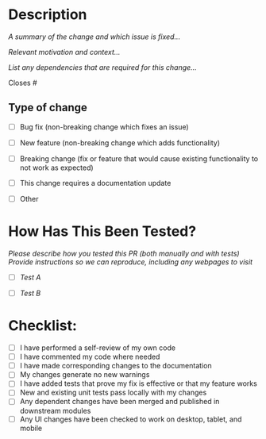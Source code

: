 # Description

*A summary of the change and which issue is fixed...*


*Relevant motivation and context...*


*List any dependencies that are required for this change...*


Closes #



## Type of change

- [ ] Bug fix (non-breaking change which fixes an issue)
- [ ] New feature (non-breaking change which adds functionality)
- [ ] Breaking change (fix or feature that would cause existing functionality to not work as expected)
- [ ] This change requires a documentation update
- [ ] Other


# How Has This Been Tested?

*Please describe how you tested this PR (both manually and with tests)
Provide instructions so we can reproduce, including any webpages to visit*

- [ ] *Test A*
- [ ] *Test B*


# Checklist:

- [ ] I have performed a self-review of my own code
- [ ] I have commented my code where needed 
- [ ] I have made corresponding changes to the documentation
- [ ] My changes generate no new warnings
- [ ] I have added tests that prove my fix is effective or that my feature works
- [ ] New and existing unit tests pass locally with my changes
- [ ] Any dependent changes have been merged and published in downstream modules
- [ ] Any UI changes have been checked to work on desktop, tablet, and mobile
